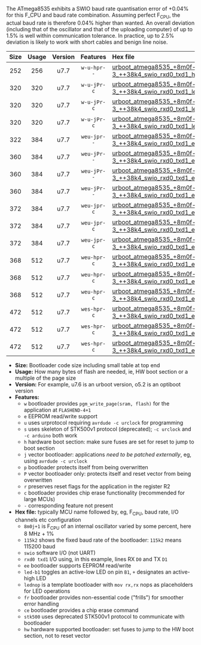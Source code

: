 The ATmega8535 exhibits a SWIO baud rate quantisation error of +0.04% for this F_CPU and baud rate combination. Assuming perfect F<sub>CPU</sub>, the actual baud rate is therefore 0.04% higher than wanted. An overall deviation (including that of the oscillator and that of the uploading computer) of up to 1.5% is well within communication tolerance. In practice, up to 2.5% deviation is likely to work with short cables and benign line noise.

|Size|Usage|Version|Features|Hex file|
|:-:|:-:|:-:|:-:|:--|
|252|256|u7.7|`w-u-hpr--`|[urboot_atmega8535_+8m0f-3_++38k4_swio_rxd0_txd1_hw.hex](https://raw.githubusercontent.com/stefanrueger/urboot.hex/main/mcus/atmega8535/internal_oscillator/fcpu_+8m0f-3/br_++38k4/urboot_atmega8535_+8m0f-3_++38k4_swio_rxd0_txd1_hw.hex)|
|320|320|u7.7|`w-u-jPr-c`|[urboot_atmega8535_+8m0f-3_++38k4_swio_rxd0_txd1_led+b0_fr_ce.hex](https://raw.githubusercontent.com/stefanrueger/urboot.hex/main/mcus/atmega8535/internal_oscillator/fcpu_+8m0f-3/br_++38k4/urboot_atmega8535_+8m0f-3_++38k4_swio_rxd0_txd1_led+b0_fr_ce.hex)|
|320|320|u7.7|`w-u-jPr-c`|[urboot_atmega8535_+8m0f-3_++38k4_swio_rxd0_txd1_led+b7_fr_ce.hex](https://raw.githubusercontent.com/stefanrueger/urboot.hex/main/mcus/atmega8535/internal_oscillator/fcpu_+8m0f-3/br_++38k4/urboot_atmega8535_+8m0f-3_++38k4_swio_rxd0_txd1_led+b7_fr_ce.hex)|
|320|320|u7.7|`w-u-jPr-c`|[urboot_atmega8535_+8m0f-3_++38k4_swio_rxd0_txd1_lednop_fr_ce.hex](https://raw.githubusercontent.com/stefanrueger/urboot.hex/main/mcus/atmega8535/internal_oscillator/fcpu_+8m0f-3/br_++38k4/urboot_atmega8535_+8m0f-3_++38k4_swio_rxd0_txd1_lednop_fr_ce.hex)|
|322|384|u7.7|`weu-jpr--`|[urboot_atmega8535_+8m0f-3_++38k4_swio_rxd0_txd1_ee.hex](https://raw.githubusercontent.com/stefanrueger/urboot.hex/main/mcus/atmega8535/internal_oscillator/fcpu_+8m0f-3/br_++38k4/urboot_atmega8535_+8m0f-3_++38k4_swio_rxd0_txd1_ee.hex)|
|360|384|u7.7|`weu-jPr--`|[urboot_atmega8535_+8m0f-3_++38k4_swio_rxd0_txd1_ee_led+b0_fr.hex](https://raw.githubusercontent.com/stefanrueger/urboot.hex/main/mcus/atmega8535/internal_oscillator/fcpu_+8m0f-3/br_++38k4/urboot_atmega8535_+8m0f-3_++38k4_swio_rxd0_txd1_ee_led+b0_fr.hex)|
|360|384|u7.7|`weu-jPr--`|[urboot_atmega8535_+8m0f-3_++38k4_swio_rxd0_txd1_ee_led+b7_fr.hex](https://raw.githubusercontent.com/stefanrueger/urboot.hex/main/mcus/atmega8535/internal_oscillator/fcpu_+8m0f-3/br_++38k4/urboot_atmega8535_+8m0f-3_++38k4_swio_rxd0_txd1_ee_led+b7_fr.hex)|
|360|384|u7.7|`weu-jPr--`|[urboot_atmega8535_+8m0f-3_++38k4_swio_rxd0_txd1_ee_lednop_fr.hex](https://raw.githubusercontent.com/stefanrueger/urboot.hex/main/mcus/atmega8535/internal_oscillator/fcpu_+8m0f-3/br_++38k4/urboot_atmega8535_+8m0f-3_++38k4_swio_rxd0_txd1_ee_lednop_fr.hex)|
|372|384|u7.7|`weu-jpr-c`|[urboot_atmega8535_+8m0f-3_++38k4_swio_rxd0_txd1_ee_led+b0_fr_ce.hex](https://raw.githubusercontent.com/stefanrueger/urboot.hex/main/mcus/atmega8535/internal_oscillator/fcpu_+8m0f-3/br_++38k4/urboot_atmega8535_+8m0f-3_++38k4_swio_rxd0_txd1_ee_led+b0_fr_ce.hex)|
|372|384|u7.7|`weu-jpr-c`|[urboot_atmega8535_+8m0f-3_++38k4_swio_rxd0_txd1_ee_led+b7_fr_ce.hex](https://raw.githubusercontent.com/stefanrueger/urboot.hex/main/mcus/atmega8535/internal_oscillator/fcpu_+8m0f-3/br_++38k4/urboot_atmega8535_+8m0f-3_++38k4_swio_rxd0_txd1_ee_led+b7_fr_ce.hex)|
|372|384|u7.7|`weu-jpr-c`|[urboot_atmega8535_+8m0f-3_++38k4_swio_rxd0_txd1_ee_lednop_fr_ce.hex](https://raw.githubusercontent.com/stefanrueger/urboot.hex/main/mcus/atmega8535/internal_oscillator/fcpu_+8m0f-3/br_++38k4/urboot_atmega8535_+8m0f-3_++38k4_swio_rxd0_txd1_ee_lednop_fr_ce.hex)|
|368|512|u7.7|`weu-hpr-c`|[urboot_atmega8535_+8m0f-3_++38k4_swio_rxd0_txd1_ee_led+b0_fr_ce_hw.hex](https://raw.githubusercontent.com/stefanrueger/urboot.hex/main/mcus/atmega8535/internal_oscillator/fcpu_+8m0f-3/br_++38k4/urboot_atmega8535_+8m0f-3_++38k4_swio_rxd0_txd1_ee_led+b0_fr_ce_hw.hex)|
|368|512|u7.7|`weu-hpr-c`|[urboot_atmega8535_+8m0f-3_++38k4_swio_rxd0_txd1_ee_led+b7_fr_ce_hw.hex](https://raw.githubusercontent.com/stefanrueger/urboot.hex/main/mcus/atmega8535/internal_oscillator/fcpu_+8m0f-3/br_++38k4/urboot_atmega8535_+8m0f-3_++38k4_swio_rxd0_txd1_ee_led+b7_fr_ce_hw.hex)|
|368|512|u7.7|`weu-hpr-c`|[urboot_atmega8535_+8m0f-3_++38k4_swio_rxd0_txd1_ee_lednop_fr_ce_hw.hex](https://raw.githubusercontent.com/stefanrueger/urboot.hex/main/mcus/atmega8535/internal_oscillator/fcpu_+8m0f-3/br_++38k4/urboot_atmega8535_+8m0f-3_++38k4_swio_rxd0_txd1_ee_lednop_fr_ce_hw.hex)|
|472|512|u7.7|`wes-hpr-c`|[urboot_atmega8535_+8m0f-3_++38k4_swio_rxd0_txd1_ee_led+b0_fr_ce_stk500_hw.hex](https://raw.githubusercontent.com/stefanrueger/urboot.hex/main/mcus/atmega8535/internal_oscillator/fcpu_+8m0f-3/br_++38k4/urboot_atmega8535_+8m0f-3_++38k4_swio_rxd0_txd1_ee_led+b0_fr_ce_stk500_hw.hex)|
|472|512|u7.7|`wes-hpr-c`|[urboot_atmega8535_+8m0f-3_++38k4_swio_rxd0_txd1_ee_led+b7_fr_ce_stk500_hw.hex](https://raw.githubusercontent.com/stefanrueger/urboot.hex/main/mcus/atmega8535/internal_oscillator/fcpu_+8m0f-3/br_++38k4/urboot_atmega8535_+8m0f-3_++38k4_swio_rxd0_txd1_ee_led+b7_fr_ce_stk500_hw.hex)|
|472|512|u7.7|`wes-hpr-c`|[urboot_atmega8535_+8m0f-3_++38k4_swio_rxd0_txd1_ee_lednop_fr_ce_stk500_hw.hex](https://raw.githubusercontent.com/stefanrueger/urboot.hex/main/mcus/atmega8535/internal_oscillator/fcpu_+8m0f-3/br_++38k4/urboot_atmega8535_+8m0f-3_++38k4_swio_rxd0_txd1_ee_lednop_fr_ce_stk500_hw.hex)|

- **Size:** Bootloader code size including small table at top end
- **Usage:** How many bytes of flash are needed, ie, HW boot section or a multiple of the page size
- **Version:** For example, u7.6 is an urboot version, o5.2 is an optiboot version
- **Features:**
  + `w` bootloader provides `pgm_write_page(sram, flash)` for the application at `FLASHEND-4+1`
  + `e` EEPROM read/write support
  + `u` uses urprotocol requiring `avrdude -c urclock` for programming
  + `s` uses skeleton of STK500v1 protocol (deprecated); `-c urclock` and `-c arduino` both work
  + `h` hardware boot section: make sure fuses are set for reset to jump to boot section
  + `j` vector bootloader: applications *need to be patched externally*, eg, using `avrdude -c urclock`
  + `p` bootloader protects itself from being overwritten
  + `P` vector bootloader only: protects itself and reset vector from being overwritten
  + `r` preserves reset flags for the application in the register R2
  + `c` bootloader provides chip erase functionality (recommended for large MCUs)
  + `-` corresponding feature not present
- **Hex file:** typically MCU name followed by, eg, F<sub>CPU</sub>, baud rate, I/O channels etc configuration
  + `8m0j+1` is F<sub>CPU</sub> of an internal oscillator varied by some percent, here 8 MHz + 1%
  + `115k2` shows the fixed baud rate of the bootloader: `115k2` means 115200 baud
  + `swio` software I/O (not UART)
  + `rxd0 txd1` I/O using, in this example, lines RX `D0` and TX `D1`
  + `ee` bootloader supports EEPROM read/write
  + `led-b1` toggles an active-low LED on pin `B1`, `+` designates an active-high LED
  + `lednop` is a template bootloader with `mov rx,rx` nops as placeholders for LED operations
  + `fr` bootloader provides non-essential code ("frills") for smoother error handling
  + `ce` bootloader provides a chip erase command
  + `stk500` uses deprecated STK500v1 protocol to communicate with bootloader
  + `hw` hardware supported bootloader: set fuses to jump to the HW boot section, not to reset vector
